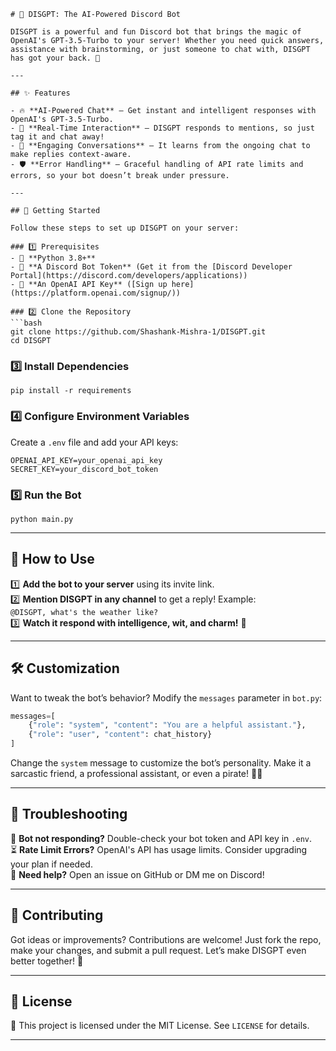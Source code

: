 ```
# 🤖 DISGPT: The AI-Powered Discord Bot

DISGPT is a powerful and fun Discord bot that brings the magic of OpenAI's GPT-3.5-Turbo to your server! Whether you need quick answers, assistance with brainstorming, or just someone to chat with, DISGPT has got your back. 🎉  

---

## ✨ Features

- 🔥 **AI-Powered Chat** – Get instant and intelligent responses with OpenAI's GPT-3.5-Turbo.  
- 💬 **Real-Time Interaction** – DISGPT responds to mentions, so just tag it and chat away!  
- 🧠 **Engaging Conversations** – It learns from the ongoing chat to make replies context-aware.  
- 🛡️ **Error Handling** – Graceful handling of API rate limits and errors, so your bot doesn’t break under pressure.  

---

## 🚀 Getting Started

Follow these steps to set up DISGPT on your server:  

### 1️⃣ Prerequisites
- 🐍 **Python 3.8+**  
- 🤖 **A Discord Bot Token** (Get it from the [Discord Developer Portal](https://discord.com/developers/applications))  
- 🔑 **An OpenAI API Key** ([Sign up here](https://platform.openai.com/signup/))  

### 2️⃣ Clone the Repository
```bash
git clone https://github.com/Shashank-Mishra-1/DISGPT.git
cd DISGPT
```

### 3️⃣ Install Dependencies
```
pip install -r requirements
```

### 4️⃣ Configure Environment Variables
Create a `.env` file and add your API keys:
```env
OPENAI_API_KEY=your_openai_api_key
SECRET_KEY=your_discord_bot_token
```

### 5️⃣ Run the Bot
```
python main.py
```

---

## 🎉 How to Use

1️⃣ **Add the bot to your server** using its invite link.  
2️⃣ **Mention DISGPT in any channel** to get a reply! Example:  
   ```@DISGPT, what's the weather like?```  
3️⃣ **Watch it respond with intelligence, wit, and charm!** 🤩  

---

## 🛠️ Customization

Want to tweak the bot’s behavior? Modify the `messages` parameter in `bot.py`:  
```python
messages=[
    {"role": "system", "content": "You are a helpful assistant."},
    {"role": "user", "content": chat_history}
]
```
Change the `system` message to customize the bot’s personality. Make it a sarcastic friend, a professional assistant, or even a pirate! 🏴‍☠️  

---

## 🐛 Troubleshooting

🐞 **Bot not responding?** Double-check your bot token and API key in `.env`.  
⏳ **Rate Limit Errors?** OpenAI's API has usage limits. Consider upgrading your plan if needed.  
🤔 **Need help?** Open an issue on GitHub or DM me on Discord!  

---

## 🤝 Contributing

Got ideas or improvements? Contributions are welcome! Just fork the repo, make your changes, and submit a pull request. Let’s make DISGPT even better together! 🌟  

---

## 📜 License

📜 This project is licensed under the MIT License. See `LICENSE` for details.  

---

